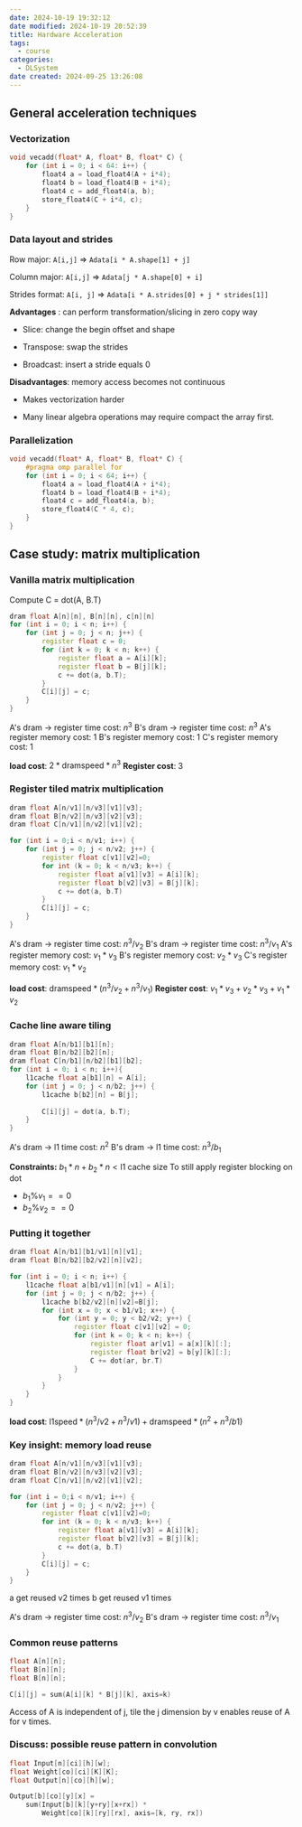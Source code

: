 ```yaml
---
date: 2024-10-19 19:32:12
date modified: 2024-10-19 20:52:39
title: Hardware Acceleration
tags:
  - course
categories:
  - DLSystem
date created: 2024-09-25 13:26:08
---
```

## General acceleration techniques

### Vectorization
```c++
void vecadd(float* A, float* B, float* C) {
	for (int i = 0; i < 64: i++) {
		float4 a = load_float4(A + i*4);
		float4 b = load_float4(B + i*4);
		float4 c = add_float4(a, b);
		store_float4(C + i*4, c);
	}
}
```

### Data layout and strides

Row major: `A[i,j]` $\Rightarrow$ `Adata[i * A.shape[1] + j]`

Column major: `A[i,j]` $\Rightarrow$ `Adata[j * A.shape[0] + i]`

Strides format: `A[i, j]` $\Rightarrow$ `Adata[i * A.strides[0] + j * strides[1]]`

**Advantages** : can perform transformation/slicing in zero copy way

- Slice: change the begin offset and shape

- Transpose: swap the strides

- Broadcast: insert a stride equals 0

**Disadvantages**: memory access becomes not continuous

- Makes vectorization harder

- Many linear algebra operations may require compact the array first.

### Parallelization
```c++
void vecadd(float* A, float* B, float* C) {
	#pragma omp parallel for
	for (int i = 0; i < 64; i++) {
		float4 a = load_float4(A + i*4);
		float4 b = load_float4(B + i*4);
		float4 c = add_float4(a, b);
		store_float4(C * 4, c);
	}
}
```

## Case study: matrix multiplication

### Vanilla matrix multiplication
Compute C = dot(A, B.T)

```c++
dram float A[n][n], B[n][n], c[n][n]
for (int i = 0; i < n; i++) {
	for (int j = 0; j < n; j++) {
		register float c = 0;
		for (int k = 0; k < n; k++) {
			register float a = A[i][k];
			register float b = B[j][k];
			c += dot(a, b.T);
		}
		C[i][j] = c;
	}
}
```

A's dram $\rightarrow$ register time cost: $n^3$
B's dram $\rightarrow$ register time cost: $n^3$
A's register memory cost: 1
B's register memory cost: 1
C's register memory cost: 1

**load cost**: $2 * \text{dramspeed} * n^3$
**Register cost**: 3

### Register tiled matrix multiplication
```c++
dram float A[n/v1][n/v3][v1][v3];
dram float B[n/v2][n/v3][v2][v3];
dram float C[n/v1][n/v2][v1][v2];

for (int i = 0;i < n/v1; i++) {
	for (int j = 0; j < n/v2; j++) {
		register float c[v1][v2]=0;
		for int (k = 0; k < n/v3; k++) {
			register float a[v1][v3] = A[i][k];
			register float b[v2][v3] = B[j][k];
			c += dot(a, b.T)
		}
		C[i][j] = c;
	}
}
```

A's dram $\rightarrow$ register time cost: $n^3/v_2$
B's dram $\rightarrow$ register time cost: $n^3/v_1$
A's register memory cost: $v_1*v_3$
B's register memory cost: $v_2*v_3$
C's register memory cost: $v_1*v_2$

**load cost**: $\text{dramspeed} * (n^3/v_2+n^3/v_1)$
**Register cost**: $v_1*v_3 + v_2*v_3+v_1*v_2$

### Cache line aware tiling
```c++
dram float A[n/b1][b1][n];
dram float B[n/b2][b2][n];
dram float C[n/b1][n/b2][b1][b2];
for (int i = 0; i < n; i++){
	l1cache float a[b1][n] = A[i];
	for (int j = 0; j < n/b2; j++) {
		l1cache b[b2][n] = B[j];
		
		C[i][j] = dot(a, b.T);
	}
}
```

A's dram $\rightarrow$ l1 time cost: $n^2$
B's dram $\rightarrow$ l1 time cost: $n^3/b_1$

**Constraints:**
$b_1*n+b_2*n<\text{l1 cache size}$
To still apply register blocking on dot
- $b_1\%v_1==0$
- $b_2\%v_2==0$

### Putting it together
```c++
dram float A[n/b1][b1/v1][n][v1];
dram float B[n/b2][b2/v2][n][v2];

for (int i = 0; i < n; i++) {
	l1cache float a[b1/v1][n][v1] = A[i];
	for (int j = 0; j < n/b2; j++) {
		l1cache b[b2/v2][n][v2]=B[j];
		for (int x = 0; x < b1/v1; x++) {
			for (int y = 0; y < b2/v2; y++) {
				register float c[v1][v2] = 0;
				for (int k = 0; k < n; k++) {
					register float ar[v1] = a[x][k][:];
					register float br[v2] = b[y][k][:];
					C += dot(ar, br.T)
				}
			}
		}
	}
}
```

**load cost**: $\text{l1speed}*(n^3/v2 + n^3/v1) + \text{dramspeed} * (n^2+n^3/b1)$

### Key insight: memory load reuse
```c++
dram float A[n/v1][n/v3][v1][v3];
dram float B[n/v2][n/v3][v2][v3];
dram float C[n/v1][n/v2][v1][v2];

for (int i = 0;i < n/v1; i++) {
	for (int j = 0; j < n/v2; j++) {
		register float c[v1][v2]=0;
		for int (k = 0; k < n/v3; k++) {
			register float a[v1][v3] = A[i][k];
			register float b[v2][v3] = B[j][k];
			c += dot(a, b.T)
		}
		C[i][j] = c;
	}
}
```

a get reused v2 times
b get reused v1 times

A's dram $\rightarrow$ register time cost: $n^3/v_2$
B's dram $\rightarrow$ register time cost: $n^3/v_1$

### Common reuse patterns
```c++
float A[n][n];
float B[n][n];
float B[n][n];

C[i][j] = sum(A[i][k] * B[j][k], axis=k)
```

Access of A is independent of j, 
tile the j dimension by v enables reuse of A for v times.

### Discuss: possible reuse pattern in convolution

```c++
float Input[n][ci][h][w];
float Weight[co][ci][K][K];
float Output[n][co][h][w];

Output[b][co][y][x] = 
	sum(Input[b][k][y+ry][x+rx]) * 
		Weight[co][k][ry][rx], axis=[k, ry, rx])
```